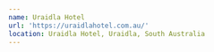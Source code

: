 ```yaml
---
name: Uraidla Hotel
url: 'https://uraidlahotel.com.au/'
location: Uraidla Hotel, Uraidla, South Australia
---
```


